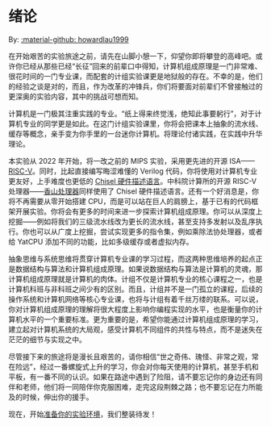 # 绪论

By: [:material-github: howardlau1999](https://github.com/howardlau1999)

<!--回头花时间润色一下-->

在开始艰苦的实验旅途之前，请先在山脚小憩一下，仰望你即将攀登的高峰吧。或许你已经从那些已经“长征”回来的前辈口中得知，计算机组成原理是一门非常难、很花时间的一门专业课，而配套的计组实验课更是地狱般的存在。不幸的是，他们的经验之谈是对的，而且，作为改革的冲锋兵，你们将要面对前辈们不曾接触过的更深奥的实验内容，其中的挑战可想而知。

计算机是一门极其注重实践的专业。“纸上得来终觉浅，绝知此事要躬行”，对于计算机专业的同学更是如此。在这门计组实验课里，你将会把课本上抽象的流水线、缓存等概念，亲手变为你手里的一台迷你计算机。将理论付诸实践，在实践中升华理论。

本实验从 2022 年开始，将一改之前的 MIPS 实验，采用更先进的开源 ISA——[RISC-V](https://riscv.org)。同时，比起直接编写晦涩难懂的 Verilog 代码，你将使用对计算机专业更友好，上手难度也更低的 [Chisel 硬件描述语言](https://www.chisel-lang.org/)。中科院计算所的开源 RISC-V 处理器——[香山处理器](https://github.com/OpenXiangShan/XiangShan)同样使用了 Chisel 硬件描述语言。还有一个好消息是，你将不再需要从零开始搭建 CPU，而是可以站在巨人的肩膀上，基于已有的代码框架开展实验。你将会有更多的时间来进一步探索计算机组成原理。你可以从深度上挖掘——例如将我们的三级流水线改为更长的流水线，甚至支持多发射以及乱序执行。你也可以从广度上挖掘，尝试实现更多的指令集，例如乘除法协处理器，或者给 YatCPU 添加不同的功能，比如多级缓存或者虚拟内存。

抽象思维与系统思维将贯穿计算机专业课的学习过程，而这两种思维培养的起点正是数据结构与算法和计算机组成原理。如果说数据结构与算法是计算机的灵魂，那计算机组成原理就是计算机的肉体。计组不仅是计算机专业的核心课程之一，也是计算机科班与非科班之间少有的区别。而且，计组并不是一门孤立的课程，后续的操作系统和计算机网络等核心专业课，也将与计组有着千丝万缕的联系。可以说，你对计算机组成原理的理解将很大程度上影响你编程实现的水平，也是衡量你的计算机水平的一个重要标准。更为重要的是，希望你能通过计算机组成原理的学习，建立起对计算机系统的大局观，感受计算机不同组件的共性与特点，而不是迷失在茫茫的细节与实现之中。

尽管接下来的旅途将是漫长且艰苦的，请你相信“世之奇伟、瑰怪、非常之观，常在险远”，经过一番螺旋式上升的学习，你会对你每天使用的计算机，甚至手机和平板，有一番不同的认识。如果在路途中遇到了险阻，请不要忘记你的身边还有同伴和老师，他们将一同陪伴你克服困难，走完这段荆棘之路；也不要忘记在力所能及的时候，伸出你的援手。

现在，开始[准备你的实验环境](getting-started/environment.md)，我们整装待发！